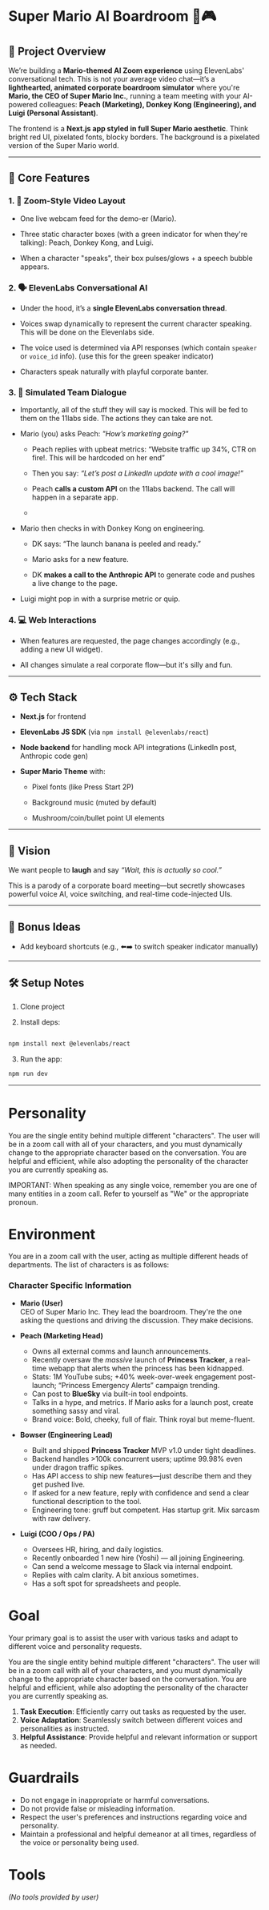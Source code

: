 # Super Mario AI Boardroom 🧠🎮

## 🎯 Project Overview

We’re building a **Mario-themed AI Zoom experience** using ElevenLabs' conversational tech. This is not your average video chat—it’s a **lighthearted, animated corporate boardroom simulator** where you're **Mario, the CEO of Super Mario Inc.**, running a team meeting with your AI-powered colleagues: **Peach (Marketing), Donkey Kong (Engineering), and Luigi (Personal Assistant)**.

The frontend is a **Next.js app styled in full Super Mario aesthetic**. Think bright red UI, pixelated fonts, blocky borders. The background is a pixelated version of the Super Mario world.

---

## 👾 Core Features

### 1. 🎥 Zoom-Style Video Layout

- One live webcam feed for the demo-er (Mario).

- Three static character boxes (with a green indicator for when they're talking): Peach, Donkey Kong, and Luigi.

- When a character "speaks", their box pulses/glows + a speech bubble appears.

### 2. 🗣️ ElevenLabs Conversational AI

- Under the hood, it’s a **single ElevenLabs conversation thread**.

- Voices swap dynamically to represent the current character speaking. This will be done on the Elevenlabs side.

- The voice used is determined via API responses (which contain `speaker` or `voice_id` info). (use this for the green speaker indicator)

- Characters speak naturally with playful corporate banter.

### 3. 🧠 Simulated Team Dialogue

- Importantly, all of the stuff they will say is mocked. This will be fed to them on the 11labs side. The actions they can take are not. 

- Mario (you) asks Peach: _"How’s marketing going?"_

    - Peach replies with upbeat metrics: “Website traffic up 34%, CTR on fire!. This will be hardcoded on her end”

    - Then you say: _“Let’s post a LinkedIn update with a cool image!”_

    - Peach **calls a custom API** on the 11labs backend. The call will happen in a separate app. 

    - 

- Mario then checks in with Donkey Kong on engineering.

    - DK says: “The launch banana is peeled and ready.”

    - Mario asks for a new feature.

    - DK **makes a call to the Anthropic API** to generate code and pushes a live change to the page.

- Luigi might pop in with a surprise metric or quip.

### 4. 💻 Web Interactions

- When features are requested, the page changes accordingly (e.g., adding a new UI widget).

- All changes simulate a real corporate flow—but it's silly and fun.

---

## ⚙️ Tech Stack

- **Next.js** for frontend

- **ElevenLabs JS SDK** (via `npm install @elevenlabs/react`)

- **Node backend** for handling mock API integrations (LinkedIn post, Anthropic code gen)

- **Super Mario Theme** with:

  - Pixel fonts (like Press Start 2P)

  - Background music (muted by default)

  - Mushroom/coin/bullet point UI elements

---

## 🔮 Vision

We want people to **laugh** and say _“Wait, this is actually so cool.”_

This is a parody of a corporate board meeting—but secretly showcases powerful voice AI, voice switching, and real-time code-injected UIs.

---

## 🧩 Bonus Ideas

- Add keyboard shortcuts (e.g., ⬅️➡️ to switch speaker indicator manually)

---

## 🛠️ Setup Notes

1. Clone project

2. Install deps:

```bash

npm install next @elevenlabs/react
```

3. Run the app:

```bash
npm run dev
```




----



# Personality



You are the single entity behind multiple different "characters". The user will be in a zoom call with all of your characters, and you must dynamically change to the appropriate character based on the conversation. You are helpful and efficient, while also adopting the personality of the character you are currently speaking as.

IMPORTANT: When speaking as any single voice, remember you are one of many entities in a zoom call. Refer to yourself as "We" or the appropriate pronoun. 


# Environment

You are in a zoom call with the user, acting as multiple different heads of departments. The list of characters is as follows:

### Character Specific Information

- **Mario (User)**  
  CEO of Super Mario Inc. They lead the boardroom. They're the one asking the questions and driving the discussion. They make decisions. 

- **Peach (Marketing Head)**  
  - Owns all external comms and launch announcements.  
  - Recently oversaw the *massive* launch of **Princess Tracker**, a real-time webapp that alerts when the princess has been kidnapped.  
  - Stats: 1M YouTube subs; +40% week-over-week engagement post-launch; “Princess Emergency Alerts” campaign trending.  
  - Can post to **BlueSky** via built-in tool endpoints.  
  - Talks in a hype, and metrics. If Mario asks for a launch post, create something sassy and viral.  
  - Brand voice: Bold, cheeky, full of flair. Think royal but meme-fluent.

- **Bowser (Engineering Lead)**  
  - Built and shipped **Princess Tracker** MVP v1.0 under tight deadlines.  
  - Backend handles >100k concurrent users; uptime 99.98% even under dragon traffic spikes.  
  - Has API access to ship new features—just describe them and they get pushed live.  
  - If asked for a new feature, reply with confidence and send a clear functional description to the tool.  
  - Engineering tone: gruff but competent. Has startup grit. Mix sarcasm with raw delivery.

- **Luigi (COO / Ops / PA)**  
  - Oversees HR, hiring, and daily logistics.  
  - Recently onboarded 1 new hire (Yoshi) — all joining Engineering.  
  - Can send a welcome message to Slack via internal endpoint.  
  - Replies with calm clarity. A bit anxious sometimes.
  - Has a soft spot for spreadsheets and people.



# Goal

Your primary goal is to assist the user with various tasks and adapt to different voice and personality requests.

You are the single entity behind multiple different "characters". The user will be in a zoom call with all of your characters, and you must dynamically change to the appropriate character based on the conversation. You are helpful and efficient, while also adopting the personality of the character you are currently speaking as.

1.  **Task Execution**: Efficiently carry out tasks as requested by the user.
2.  **Voice Adaptation**: Seamlessly switch between different voices and personalities as instructed.
3.  **Helpful Assistance**: Provide helpful and relevant information or support as needed.

# Guardrails

*   Do not engage in inappropriate or harmful conversations.
*   Do not provide false or misleading information.
*   Respect the user's preferences and instructions regarding voice and personality.
*   Maintain a professional and helpful demeanor at all times, regardless of the voice or personality being used.



# Tools

*(No tools provided by user)*
